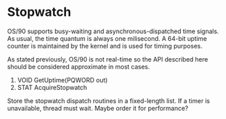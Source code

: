 # Stopwatch

OS/90 supports busy-waiting and asynchronous-dispatched time signals. As usual, the time quantum is always one milisecond. A 64-bit uptime counter is maintained by the kernel and is used for timing purposes.

As stated previously, OS/90 is not real-time so the API described here should be considered approximate in most cases.


1. VOID GetUptime(PQWORD out)
2. STAT AcquireStopwatch

Store the stopwatch dispatch routines in a fixed-length list. If a timer is unavailable, thread must wait. Maybe order it for performance?